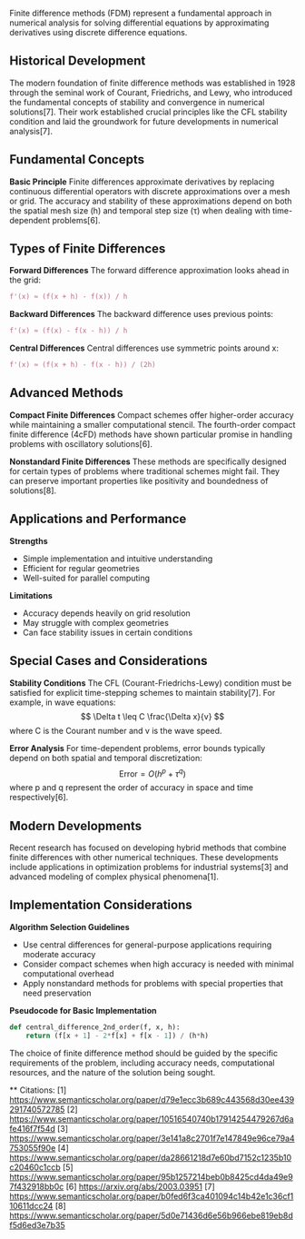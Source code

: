 Finite difference methods (FDM) represent a fundamental approach in numerical analysis for solving differential equations by approximating derivatives using discrete difference equations.

## Historical Development
The modern foundation of finite difference methods was established in 1928 through the seminal work of Courant, Friedrichs, and Lewy, who introduced the fundamental concepts of stability and convergence in numerical solutions[7]. Their work established crucial principles like the CFL stability condition and laid the groundwork for future developments in numerical analysis[7].

## Fundamental Concepts

**Basic Principle**
Finite differences approximate derivatives by replacing continuous differential operators with discrete approximations over a mesh or grid. The accuracy and stability of these approximations depend on both the spatial mesh size (h) and temporal step size (τ) when dealing with time-dependent problems[6].

## Types of Finite Differences

**Forward Differences**
The forward difference approximation looks ahead in the grid:
```python
f'(x) ≈ (f(x + h) - f(x)) / h
```

**Backward Differences**
The backward difference uses previous points:
```python
f'(x) ≈ (f(x) - f(x - h)) / h
```

**Central Differences**
Central differences use symmetric points around x:
```python
f'(x) ≈ (f(x + h) - f(x - h)) / (2h)
```

## Advanced Methods

**Compact Finite Differences**
Compact schemes offer higher-order accuracy while maintaining a smaller computational stencil. The fourth-order compact finite difference (4cFD) methods have shown particular promise in handling problems with oscillatory solutions[6].

**Nonstandard Finite Differences**
These methods are specifically designed for certain types of problems where traditional schemes might fail. They can preserve important properties like positivity and boundedness of solutions[8].

## Applications and Performance

**Strengths**
- Simple implementation and intuitive understanding
- Efficient for regular geometries
- Well-suited for parallel computing

**Limitations**
- Accuracy depends heavily on grid resolution
- May struggle with complex geometries
- Can face stability issues in certain conditions

## Special Cases and Considerations

**Stability Conditions**
The CFL (Courant-Friedrichs-Lewy) condition must be satisfied for explicit time-stepping schemes to maintain stability[7]. For example, in wave equations:
$$ \Delta t \leq C \frac{\Delta x}{v} $$
where C is the Courant number and v is the wave speed.

**Error Analysis**
For time-dependent problems, error bounds typically depend on both spatial and temporal discretization:
$$ \text{Error} = O(h^p + \tau^q) $$
where p and q represent the order of accuracy in space and time respectively[6].

## Modern Developments

Recent research has focused on developing hybrid methods that combine finite differences with other numerical techniques. These developments include applications in optimization problems for industrial systems[3] and advanced modeling of complex physical phenomena[1].

## Implementation Considerations

**Algorithm Selection Guidelines**
- Use central differences for general-purpose applications requiring moderate accuracy
- Consider compact schemes when high accuracy is needed with minimal computational overhead
- Apply nonstandard methods for problems with special properties that need preservation

**Pseudocode for Basic Implementation**
```python
def central_difference_2nd_order(f, x, h):
    return (f[x + 1] - 2*f[x] + f[x - 1]) / (h*h)
```

The choice of finite difference method should be guided by the specific requirements of the problem, including accuracy needs, computational resources, and the nature of the solution being sought.

** Citations:
[1] https://www.semanticscholar.org/paper/d79e1ecc3b689c443568d30ee439291740572785
[2] https://www.semanticscholar.org/paper/10516540740b17914254479267d6afe416f7f54d
[3] https://www.semanticscholar.org/paper/3e141a8c2701f7e147849e96ce79a4753055f90e
[4] https://www.semanticscholar.org/paper/da28661218d7e60bd7152c1235b10c20460c1ccb
[5] https://www.semanticscholar.org/paper/95b1257214beb0b8425cd4da49e97f432918bb0c
[6] https://arxiv.org/abs/2003.03951
[7] https://www.semanticscholar.org/paper/b0fed6f3ca401094c14b42e1c36cf110611dcc24
[8] https://www.semanticscholar.org/paper/5d0e71436d6e56b966ebe819eb8df5d6ed3e7b35
